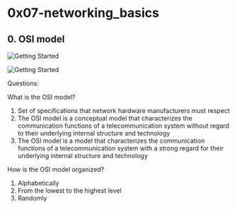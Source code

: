 # 0x07-networking_basics

## 0. OSI model
![Getting Started](https://holbertonintranet.s3.amazonaws.com/uploads/medias/2018/6/4e6a0ad87a65d7054248.png?X-Amz-Algorithm=AWS4-HMAC-SHA256&X-Amz-Credential=AKIARDDGGGOU5BHMTQX4%2F20220225%2Fus-east-1%2Fs3%2Faws4_request&X-Amz-Date=20220225T123039Z&X-Amz-Expires=86400&X-Amz-SignedHeaders=host&X-Amz-Signature=46c82dd8de411a8c2f304fc76c293860b8af19d80a642f0d09f40207540a5ff2)

![Getting Started](https://holbertonintranet.s3.amazonaws.com/uploads/medias/2020/9/0fc96bd99faa7941b18bcae4c5f90c6acd11791d.jpg?X-Amz-Algorithm=AWS4-HMAC-SHA256&X-Amz-Credential=AKIARDDGGGOU5BHMTQX4%2F20220225%2Fus-east-1%2Fs3%2Faws4_request&X-Amz-Date=20220225T123039Z&X-Amz-Expires=86400&X-Amz-SignedHeaders=host&X-Amz-Signature=12dc6a0f0f79ae3356e15b3f640aa31de4ec5cf40bda0390c2c32d9ef81b06f9)

Questions:

What is the OSI model?

1. Set of specifications that network hardware manufacturers must respect
2. The OSI model is a conceptual model that characterizes the communication functions of a telecommunication system without regard to their underlying internal structure and technology
3. The OSI model is a model that characterizes the communication functions of a telecommunication system with a strong regard for their underlying internal structure and technology

How is the OSI model organized?

1. Alphabetically
2. From the lowest to the highest level
3. Randomly